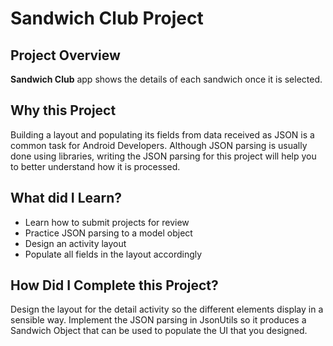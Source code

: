 # Sandwich Club Project

## Project Overview
**Sandwich Club** app shows the details of each sandwich once it is selected.

## Why this Project

Building a layout and populating its fields from data received as JSON
is a common task for Android Developers. Although JSON parsing is usually
done using libraries, writing the JSON parsing for  this project will
help you to better understand how it is processed.

## What did I Learn?
- Learn how to submit projects for review
- Practice JSON parsing to a model object
- Design an activity layout
- Populate all fields in the layout accordingly

## How Did I Complete this Project?

Design the layout for the detail activity so the different elements
display in a sensible way. Implement the JSON parsing in JsonUtils so it
produces a Sandwich Object that can be used to populate the UI that you designed.
